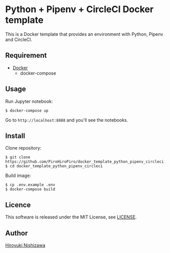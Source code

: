 # Python + Pipenv + CircleCI Docker template

This is a Docker template that provides an environment with Python, Pipenv and CircleCI.

## Requirement

- [Docker](https://www.docker.com/)
  - docker-compose

## Usage

Run Jupyter notebook:

```console
$ docker-compose up
```

Go to `http://localhost:8888` and you'll see the notebooks.

## Install

Clone repository:

```console
$ git clone https://github.com/PiroHiroPiro/docker_template_python_pipenv_circleci.git
$ cd docker_template_python_pipenv_circleci
```

Build image:

```console
$ cp .env.example .env
$ docker-compose build
```

## Licence

This software is released under the MIT License, see [LICENSE](https://github.com/PiroHiroPiro/docker_template_python_pipenv_circleci/blob/master/LICENSE).

## Author

[Hiroyuki Nishizawa](https://github.com/PiroHiroPiro)
